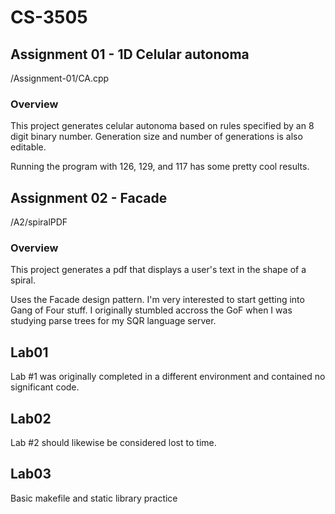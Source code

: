 # CS-3505



## Assignment 01 - 1D Celular autonoma
/Assignment-01/CA.cpp

### Overview
This project generates celular autonoma based on rules specified by an 8 digit binary number. Generation size and number of generations is also editable.

Running the program with 126, 129, and 117 has some pretty cool results.

## Assignment 02 - Facade
/A2/spiralPDF

### Overview
This project generates a pdf that displays a user's text in the shape of a spiral.

Uses the Facade design pattern. I'm very interested to start getting into Gang of Four stuff. I originally stumbled accross the GoF when I was studying parse trees for my SQR language server.


## Lab01
Lab #1 was originally completed in a different environment and contained no significant code.

## Lab02
Lab #2 should likewise be considered lost to time.

## Lab03
Basic makefile and static library practice